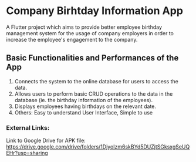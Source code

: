 # Company Birhtday Information App

A Flutter project which aims to provide better employee birthday management system for the usage of company employers in order to increase the employee's engagement to the company.

## Basic Functionalities and Performances of the App

1. Connects the system to the online database for users to access the data.
2. Allows users to perform basic CRUD operations to the data in the database (ie. the birthday information of the employees).
3. Displays employees having birthdays on the relevant date.
4. Others: Easy to understand User Interface, Simple to use

### External Links:

Link to Google Drive for APK file: https://drive.google.com/drive/folders/1DjyoIzm6skBYd5DUZjtSGksxgSeUQEHr?usp=sharing
